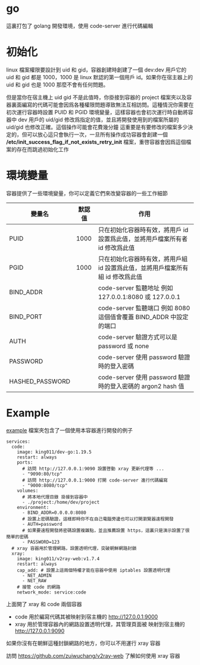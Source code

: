 # go

這裏打包了 golang 開發環境，使用 code-server 進行代碼編輯

# 初始化

linux 檔案權限要設計到 uid 和 gid，容器創建時創建了一個 dev:dev 用戶它的 uid 和
gid 都是 1000，1000 是 linux 默認的第一個用戶 id。如果你在宿主器上的 uid 和 gid
也是 1000 那麼不會有任何問題。

但是當你在宿主機上 uid gid 不是此值時，你掛接到容器的 project
檔案夾以及容器裏面編寫的代碼可能會因爲各種權限問題導致無法互相訪問。這種情況你需要在初次運行容器時設置
PUID 和 PGID 環境變量，這樣容器也會初次運行時自動將容器中 dev 用戶的 uid/gid
修改爲指定的值，並且將開發使用到的檔案所屬的 uid/gid
也修改正確。這個操作可能會花費幾分鐘
這重要是有要修改的檔案多少決定的，但可以放心這只會執行一次，一旦所有操作成功容器會創建一個
**/etc/init_success_flag_if_not_exists_retry_init**
檔案，重啓容器會因爲這個檔案的存在而跳過初始化工作

# 環境變量

容器提供了一些環境變量，你可以定義它們來改變容器的一些工作細節

| 變量名          | 默認值 | 作用                                                                           |
| --------------- | ------ | ------------------------------------------------------------------------------ |
| PUID            | 1000   | 只在初始化容器時有效，將用戶 id 設置爲此值，並將用戶檔案所有者 id 修改爲此值   |
| PGID            | 1000   | 只在初始化容器時有效，將用戶組 id 設置爲此值，並將用戶檔案所有組 id 修改爲此值 |
| BIND_ADDR       |        | code-server 監聽地址 例如 127.0.0.1:8080 或 127.0.0.1                          |
| BIND_PORT       |        | code-server 監聽端口 例如 8080 這個值會覆蓋 BIND_ADDR 中設定的端口             |
| AUTH            |        | code-server 驗證方式可以是 password 或 none                                    |
| PASSWORD        |        | code-server 使用 password 驗證時的登入密碼                                     |
| HASHED_PASSWORD |        | code-server 使用 password 驗證時的登入密碼的 argon2 hash 值                    |

# Example

[example](example) 檔案夾包含了一個使用本容器進行開發的例子

```
services:
  code:
    image: king011/dev-go:1.19.5
    restart: always
    ports:
      # 訪問 http://127.0.0.1:9090 設置啓動 xray 更新代理等 ...
      - "9090:80/tcp"
      # 訪問 http://127.0.0.1:9000 打開 code-server 進行代碼編寫
      - "9000:8080/tcp"
    volumes:
      # 將本地代理目錄 掛接到容器中 
      - ./project:/home/dev/project
    environment:
      - BIND_ADDR=0.0.0.0:8080
      # 設置上密碼驗證，這樣即時你不在自己電腦旁邊也可以打開瀏覽器遠程開發
      - AUTH=password
      # 如果要遠程開發將密碼設置複雜點，並且推薦設置 https，這裏只是演示設置了很簡單的密碼
      - PASSWORD=123
  # xray 容器用於管理網路，設置透明代理，突破朝鮮網路封鎖
  xray:
    image: king011/v2ray-web:v1.7.4
    restart: always
    cap_add: # 設置上這兩個特權才能在容器中使用 iptables 設置透明代理
      - NET_ADMIN
      - NET_RAW
    # 接管 code 的網路
    network_mode: service:code
```

上面開了 xray 和 code 兩個容器

- code 用於編寫代碼其被映射到宿主機的 http://127.0.0.1:9000
- xray 用於管理容器內的網路設置透明代理，其管理頁面被 映射到宿主機的
  http://127.0.0.1:9090

如果你沒有在朝鮮這種封鎖網路的地方，你可以不用運行 xray 容器

訪問 https://github.com/zuiwuchang/v2ray-web 了解如何使用 xray 容器
